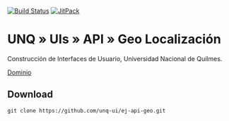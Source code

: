 [![Build Status](https://travis-ci.org/unq-ui/ej-api-geo.svg?branch=master)](https://travis-ci.org/unq-ui/ej-api-geo)
[![JitPack](https://jitpack.io/v/unq-ui/ej-api-geo.svg)](https://jitpack.io/#unq-ui/ej-api-geo)

# UNQ » UIs » API » Geo Localización

Construcción de Interfaces de Usuario, Universidad Nacional de Quilmes.

[Dominio](https://github.com/unq-ui/ej-dominio-geo.git)

## Download

```
git clone https://github.com/unq-ui/ej-api-geo.git
```
